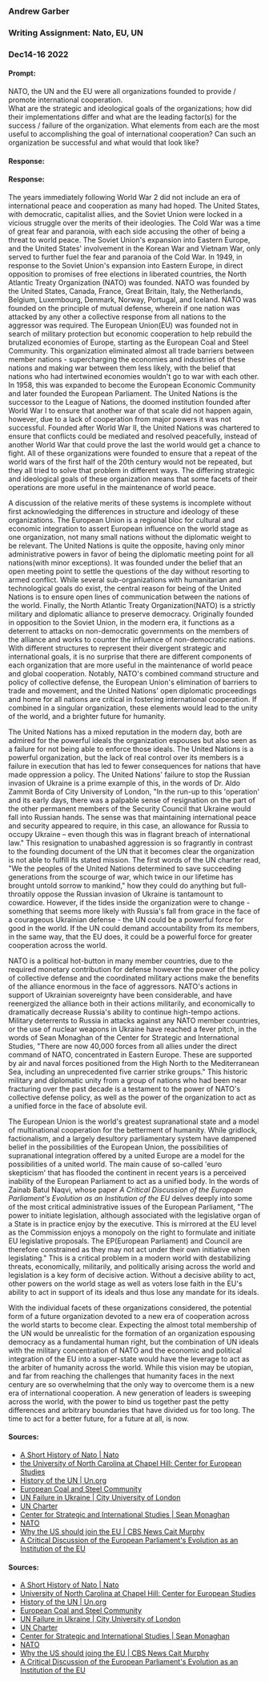 ### Andrew Garber
### Writing Assignment: Nato, EU, UN
### Dec14-16 2022

#### Prompt:
NATO, the UN and the EU were all organizations founded to provide / promote international cooperation.  
What are the strategic and ideological goals of the organizations; how did their implementations differ and what are the leading factor(s) for the success / failure of the organization.  What elements from each are the most useful to accomplishing the goal of international cooperation? Can such an organization be successful and what would that look like? 
#### Response:

#### Response:

The years immediately following World War 2 did not include an era of international peace and cooperation as many had hoped. The United States, with democratic, capitalist allies, and the Soviet Union were locked in a vicious struggle over the merits of their ideologies. The Cold War was a time of great fear and paranoia, with each side accusing the other of being a threat to world peace. The Soviet Union's expansion into Eastern Europe, and the United States' involvement in the Korean War and Vietnam War, only served to further fuel the fear and paranoia of the Cold War. In 1949, in response to the Soviet Union's expansion into Eastern Europe, in direct opposition to promises of free elections in liberated countries, the North Atlantic Treaty Organization (NATO) was founded. NATO was founded by the United States, Canada, France, Great Britain, Italy, the Netherlands, Belgium, Luxembourg, Denmark, Norway, Portugal, and Iceland. NATO was founded on the principle of mutual defense, wherein if one nation was attacked by any other a collective response from all nations to the aggressor was required. The European Union(EU) was founded not in search of military protection but economic cooperation to help rebuild the brutalized economies of Europe, starting as the European Coal and Steel Community. This organization eliminated almost all trade barriers between member nations - supercharging the economies and industries of these nations and making war between them less likely, with the belief that nations who had intertwined economies wouldn't go to war with each other. In 1958, this was expanded to become the European Economic Community and later founded the European Parliament. The United Nations is the successor to the League of Nations, the doomed institution founded after World War I to ensure that another war of that scale did not happen again, however, due to a lack of cooperation from major powers it was not successful. Founded after World War II, the United Nations was chartered to ensure that conflicts could be mediated and resolved peacefully, instead of another World War that could prove the last the world would get a chance to fight. All of these organizations were founded to ensure that a repeat of the world wars of the first half of the 20th century would not be repeated, but they all tried to solve that problem in different ways. The differing strategic and ideological goals of these organization means that some facets of their operations are more useful in the maintenance of world peace. 

A discussion of the relative merits of these systems is incomplete without first acknowledging the differences in structure and ideology of these organizations. The European Union is a regional bloc for cultural and economic integration to assert European influence on the world stage as one organization, not many small nations without the diplomatic weight to be relevant. The United Nations is quite the opposite, having only minor administrative powers in favor of being the diplomatic meeting point for all nations(with minor exceptions). It was founded under the belief that an open meeting point to settle the questions of the day without resorting to armed conflict. While several sub-organizations with humanitarian and technological goals do exist, the central reason for being of the United Nations is to ensure open lines of communication between the nations of the world. Finally, the North Atlantic Treaty Organization(NATO) is a strictly military and diplomatic alliance to preserve democracy. Originally founded in opposition to the Soviet Union, in the modern era, it functions as a deterrent to attacks on non-democratic governments on the members of the alliance and works to counter the influence of non-democratic nations. With different structures to represent their divergent strategic and international goals, it is no surprise that there are different components of each organization that are more useful in the maintenance of world peace and global cooperation. Notably, NATO's combined command structure and policy of collective defense, the European Union's elimination of barriers to trade and movement, and the United Nations' open diplomatic proceedings and home for all nations are critical in fostering international cooperation. If combined in a singular organization, these elements would lead to the unity of the world, and a brighter future for humanity.

The United Nations has a mixed reputation in the modern day, both are admired for the powerful ideals the organization espouses but also seen as a failure for not being able to enforce those ideals. The United Nations is a powerful organization, but the lack of real control over its members is a failure in execution that has led to fewer consequences for nations that have made oppression a policy.  The United Nations' failure to stop the Russian invasion of Ukraine is a prime example of this, in the words of Dr. Aldo Zammit Borda of City University of London, "In the run-up to this 'operation' and its early days, there was a palpable sense of resignation on the part of the other permanent members of the Security Council that Ukraine would fall into Russian hands. The sense was that maintaining international peace and security appeared to require, in this case, an allowance for Russia to occupy Ukraine – even though this was in flagrant breach of international law." This resignation to unabashed aggression is so fragrantly in contrast to the founding document of the UN that it becomes clear the organization is not able to fulfill its stated mission. The first words of the UN charter read, "We the peoples of the United Nations determined to save succeeding generations from the scourge of war, which twice in our lifetime has brought untold sorrow to mankind," how they could do anything but full-throatily oppose the Russian invasion of Ukraine is tantamount to cowardice. However, if the tides inside the organization were to change - something that seems more likely with Russia's fall from grace in the face of a courageous Ukrainian defense - the UN could be a powerful force for good in the world. If the UN could demand accountability from its members, in the same way, that the EU does, it could be a powerful force for greater cooperation across the world. 

NATO is a political hot-button in many member countries, due to the required monetary contribution for defense however the power of the policy of collective defense and the coordinated military actions make the benefits of the alliance enormous in the face of aggressors. NATO's actions in support of Ukrainian sovereignty have been considerable, and have reenergized the alliance both in their actions militarily, and economically to dramatically decrease Russia's ability to continue high-tempo actions. Military deterrents to Russia in attacks against any NATO member countries, or the use of nuclear weapons in Ukraine have reached a fever pitch, in the words of Sean Monaghan of the Center for Strategic and International Studies, "There are now 40,000 forces from all allies under the direct command of NATO, concentrated in Eastern Europe. These are supported by air and naval forces positioned from the High North to the Mediterranean Sea, including an unprecedented five carrier strike groups." This historic military and diplomatic unity from a group of nations who had been near fracturing over the past decade is a testament to the power of NATO's collective defense policy, as well as the power of the organization to act as a unified force in the face of absolute evil.

The European Union is the world's greatest supranational state and a model of multinational cooperation for the betterment of humanity. While gridlock, factionalism, and a largely desultory parliamentary system have dampened belief in the possibilities of the European Union, the possibilities of supranational integration offered by a united Europe are a model for the possibilities of a united world. The main cause of so-called 'euro skepticism' that has flooded the continent in recent years is a perceived inability of the European Parliament to act as a unified body. In the words of Zainab Batul Naqvi, whose paper *A Critical Discussion of the European Parliament's Evolution as an Institution of the EU* delves deeply into some of the most critical administrative issues of the European Parliament, "The power to initiate legislation, although associated with the legislative organ of a State is in practice enjoy by the executive. This is mirrored at the EU level as the Commission enjoys a monopoly on the right to formulate and initiate EU legislative proposals. The EP(European Parliament) and Council are therefore constrained as they may not act under their own initiative when legislating." This is a critical problem in a modern world with destabilizing threats, economically, militarily, and politically arising across the world and legislation is a key form of decisive action. Without a decisive ability to act, other powers on the world stage as well as voters lose faith in the EU's ability to act in support of its ideals and thus lose any mandate for its ideals.

With the individual facets of these organizations considered, the potential form of a future organization devoted to a new era of cooperation across the world starts to become clear. Expecting the almost total membership of the UN would be unrealistic for the formation of an organization espousing democracy as a fundamental human right, but the combination of UN ideals with the military concentration of NATO and the economic and political integration of the EU into a super-state would have the leverage to act as the arbiter of humanity across the world. While this vision may be utopian, and far from reaching the challenges that humanity faces in the next century are so overwhelming that the only way to overcome them is a new era of international cooperation. A new generation of leaders is sweeping across the world, with the power to bind us together past the petty differences and arbitrary boundaries that have divided us for too long. The time to act for a better future, for a future at all, is now.

#### Sources:
 - [A Short History of Nato | Nato](https://www.nato.int/cps/en/natohq/declassified_139339.htm)
 - [the University of North Carolina at Chapel Hill: Center for European Studies](https://europe.unc.edu/iron-curtain/history/the-birth-of-a-united-europe/)
 - [History of the UN | Un.org](https://www.un.org/un70/en/content/history/index.html)
 - [European Coal and Steel Community](https://www.britannica.com/topic/European-Coal-and-Steel-Community)   
 - [UN Failure in Ukraine | City University of London](https://www.city.ac.uk/news-and-events/news/2022/02/ukraine-and-the-failure-of-the-united-nations-security-council)
 - [UN Charter](https://www.un.org/en/about-us/un-charter)
 - [Center for Strategic and International Studies | Sean Monaghan](https://www.csis.org/analysis/nato-and-european-union-show-unity-and-resolve-brussels)
 - [NATO](https://www.nato.int/cps/en/natohq/news_209491.htm)
 - [Why the US should join the EU | CBS News Cait Murphy](https://www.cbsnews.com/news/why-the-us-should-join-the-eu/)
 - [A Critical Discussion of the European Parliament's Evolution as an Institution of the EU](https://www.birmingham.ac.uk/Documents/college-artslaw/gcfe/bjfe/issue-3/3-2-zainab-naqvi.pdf)

#### Sources:
 - [A Short History of Nato | Nato](https://www.nato.int/cps/en/natohq/declassified_139339.htm)
 - [University of North Carolina at Chapel Hill: Center for European Studies](https://europe.unc.edu/iron-curtain/history/the-birth-of-a-united-europe/)
 - [History of the UN | Un.org](https://www.un.org/un70/en/content/history/index.html)
 - [European Coal and Steel Community](https://www.britannica.com/topic/European-Coal-and-Steel-Community)   
 - [UN Failure in Ukraine | City University of London](https://www.city.ac.uk/news-and-events/news/2022/02/ukraine-and-the-failure-of-the-united-nations-security-council)
 - [UN Charter](https://www.un.org/en/about-us/un-charter)
 - [Center for Strategic and International Studies | Sean Monaghan](https://www.csis.org/analysis/nato-and-european-union-show-unity-and-resolve-brussels)
 - [NATO](https://www.nato.int/cps/en/natohq/news_209491.htm)
 - [Why the US should joing the EU | CBS News Cait Murphy](https://www.cbsnews.com/news/why-the-us-should-join-the-eu/)
 - [A Critical Discussion of the European Parliament's Evolution as an Institution of the EU](https://www.birmingham.ac.uk/Documents/college-artslaw/gcfe/bjfe/issue-3/3-2-zainab-naqvi.pdf)